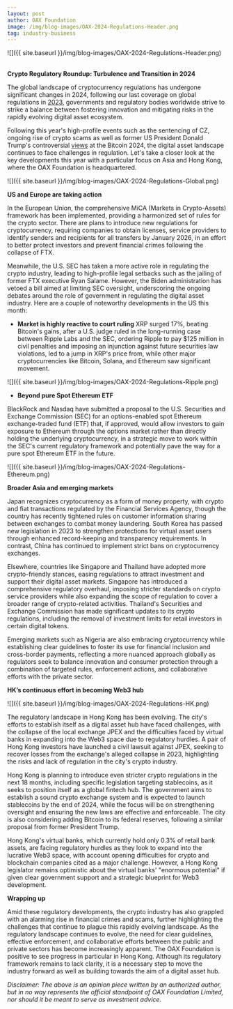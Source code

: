 ```yaml
---
layout: post
author: OAX Foundation
image: /img/blog-images/OAX-2024-Regulations-Header.png
tag: industry-business
---
```


![]({{ site.baseurl }}/img/blog-images/OAX-2024-Regulations-Header.png)

<br><b>Crypto Regulatory Roundup: Turbulence and Transition in 2024</b>

The global landscape of cryptocurrency regulations has undergone significant changes in 2024, following our last coverage on global regulations in <a href="https://www.oax.org/2023/10/11/Recent-Q4-2023-Updates-in-Crypto-Regulation.html">2023</a>, governments and regulatory bodies worldwide strive to strike a balance between fostering innovation and mitigating risks in the rapidly evolving digital asset ecosystem. 

Following this year's high-profile events such as the sentencing of CZ, ongoing rise of crypto scams as well as former US President Donald Trump's controversial <a href="https://www.oax.org/2024/08/12/Mixed-Reactions-from-the-Crypto-Community-on-Trump's-Pro-Crypto-Rhetoric.html">views</a> at the Bitcoin 2024, the digital asset landscape continues to face challenges in regulation. Let's take a closer look at the key developments this year with a particular focus on Asia and Hong Kong, where the OAX Foundation is headquartered.

![]({{ site.baseurl }}/img/blog-images/OAX-2024-Regulations-Global.png)

<b>US and Europe are taking action</b>

In the European Union, the comprehensive MiCA (Markets in Crypto-Assets) framework has been implemented, providing a harmonized set of rules for the crypto sector. There are plans to introduce new regulations for cryptocurrency, requiring companies to obtain licenses, service providers to identify senders and recipients for all transfers by January 2026, in an effort to better protect investors and prevent financial crimes following the collapse of FTX.

Meanwhile, the U.S. SEC has taken a more active role in regulating the crypto industry, leading to high-profile legal setbacks such as the jailing of former FTX executive Ryan Salame. However, the Biden administration has vetoed a bill aimed at limiting SEC oversight, underscoring the ongoing debates around the role of government in regulating the digital asset industry. Here are a couple of noteworthy developments in the US this month:

- <b>Market is highly reactive to court ruling</b>
XRP surged 17%, beating Bitcoin's gains, after a U.S. judge ruled in the long-running case between Ripple Labs and the SEC, ordering Ripple to pay $125 million in civil penalties and imposing an injunction against future securities law violations, led to a jump in XRP's price from, while other major cryptocurrencies like Bitcoin, Solana, and Ethereum saw significant movement.

![]({{ site.baseurl }}/img/blog-images/OAX-2024-Regulations-Ripple.png)

- <b>Beyond pure Spot Ethereum ETF</b>

BlackRock and Nasdaq have submitted a proposal to the U.S. Securities and Exchange Commission (SEC) for an options-enabled spot Ethereum exchange-traded fund (ETF) that, if approved, would allow investors to gain exposure to Ethereum through the options market rather than directly holding the underlying cryptocurrency, in a strategic move to work within the SEC's current regulatory framework and potentially pave the way for a pure spot Ethereum ETF in the future.

![]({{ site.baseurl }}/img/blog-images/OAX-2024-Regulations-Ethereum.png)

<b>Broader Asia and emerging markets</b>

Japan recognizes cryptocurrency as a form of money property, with crypto and fiat transactions regulated by the Financial Services Agency, though the country has recently tightened rules on customer information sharing between exchanges to combat money laundering. South Korea has passed new legislation in 2023 to strengthen protections for virtual asset users through enhanced record-keeping and transparency requirements. In contrast, China has continued to implement strict bans on cryptocurrency exchanges.

Elsewhere, countries like Singapore and Thailand have adopted more crypto-friendly stances, easing regulations to attract investment and support their digital asset markets. Singapore has introduced a comprehensive regulatory overhaul, imposing stricter standards on crypto service providers while also expanding the scope of regulation to cover a broader range of crypto-related activities. Thailand's Securities and Exchange Commission has made significant updates to its crypto regulations, including the removal of investment limits for retail investors in certain digital tokens.

Emerging markets such as Nigeria are also embracing cryptocurrency while establishing clear guidelines to foster its use for financial inclusion and cross-border payments, reflecting a more nuanced approach globally as regulators seek to balance innovation and consumer protection through a combination of targeted rules, enforcement actions, and collaborative efforts with the private sector.

<b>HK’s continuous effort in becoming Web3 hub</b>

![]({{ site.baseurl }}/img/blog-images/OAX-2024-Regulations-HK.png)

The regulatory landscape in Hong Kong has been evolving. The city's efforts to establish itself as a digital asset hub have faced challenges, with the collapse of the local exchange JPEX and the difficulties faced by virtual banks in expanding into the Web3 space due to regulatory hurdles. A pair of Hong Kong investors have launched a civil lawsuit against JPEX, seeking to recover losses from the exchange's alleged collapse in 2023, highlighting the risks and lack of regulation in the city's crypto industry.

Hong Kong is planning to introduce even stricter crypto regulations in the next 18 months, including specific legislation targeting stablecoins, as it seeks to position itself as a global fintech hub. The government aims to establish a sound crypto exchange system and is expected to launch stablecoins by the end of 2024, while the focus will be on strengthening oversight and ensuring the new laws are effective and enforceable. The city is also considering adding Bitcoin to its federal reserves, following a similar proposal from former President Trump.

Hong Kong's virtual banks, which currently hold only 0.3% of retail bank assets, are facing regulatory hurdles as they look to expand into the lucrative Web3 space, with account opening difficulties for crypto and blockchain companies cited as a major challenge. However, a Hong Kong legislator remains optimistic about the virtual banks' "enormous potential" if given clear government support and a strategic blueprint for Web3 development.

<b>Wrapping up</b>

Amid these regulatory developments, the crypto industry has also grappled with an alarming rise in financial crimes and scams, further highlighting the challenges that continue to plague this rapidly evolving landscape. As the regulatory landscape continues to evolve, the need for clear guidelines, effective enforcement, and collaborative efforts between the public and private sectors has become increasingly apparent. The OAX Foundation is positive to see progress in particular in Hong Kong. Although its regulatory framework remains to lack clarity, it is a necessary step to move the industry forward as well as building towards the aim of a digital asset hub. 

<i>Disclaimer: The above is an opinion piece written by an authorized author, but in no way represents the official standpoint of OAX Foundation Limited, nor should it be meant to serve as investment advice.</i>

